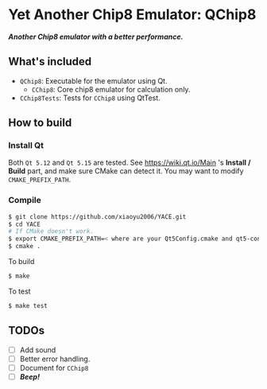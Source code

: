 # Yet Another Chip8 Emulator: QChip8

***Another Chip8 emulator with a better performance.***

## What's included
- `QChip8`: Executable for the emulator using Qt.
   - `CChip8`: Core chip8 emulator for calculation only.
- `CChip8Tests`: Tests for `CChip8` using QtTest.

## How to build

### Install Qt

Both `Qt 5.12` and `Qt 5.15` are tested. See https://wiki.qt.io/Main 's **Install / Build** part, and make sure CMake can detect it. You may want to modify `CMAKE_PREFIX_PATH`.


### Compile

```bash
$ git clone https://github.com/xiaoyu2006/YACE.git
$ cd YACE
# If CMake doesn't work.
$ export CMAKE_PREFIX_PATH=< where are your Qt5Config.cmake and qt5-config.cmake >
$ cmake .
```

To build
```bash
$ make
```

To test
```bash
$ make test
```

## TODOs
- [ ] Add sound
- [ ] Better error handling.
- [ ] Document for `CChip8`
- [ ] ***Beep!***
